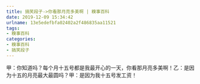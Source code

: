 ```yaml
---
title: 搞笑段子->你看那月亮多美啊 | 糗事百科
date: 2019-12-09 15:34:42
urlname: 13e5edefbfa02402a2f486835aa11521
tags: 
- 糗事百科
categories:
- 糗事百科
- 搞笑段子
---
```

甲：你知道吗？每个月十五号都是我最开心的一天，你看那月亮多美啊！乙：是因为十五的月亮最大最圆吗？甲：是因为我十五号发工资！


